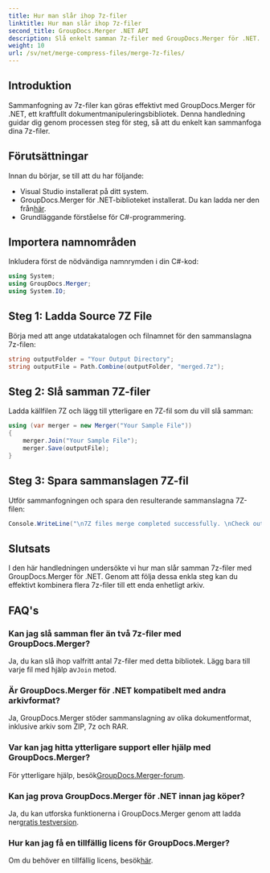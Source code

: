 ```yaml
---
title: Hur man slår ihop 7z-filer
linktitle: Hur man slår ihop 7z-filer
second_title: GroupDocs.Merger .NET API
description: Slå enkelt samman 7z-filer med GroupDocs.Merger för .NET. Följ vår steg-för-steg-guide för att kombinera flera arkiv till ett sömlöst.
weight: 10
url: /sv/net/merge-compress-files/merge-7z-files/
---
```

## Introduktion
Sammanfogning av 7z-filer kan göras effektivt med GroupDocs.Merger för .NET, ett kraftfullt dokumentmanipuleringsbibliotek. Denna handledning guidar dig genom processen steg för steg, så att du enkelt kan sammanfoga dina 7z-filer.
## Förutsättningar
Innan du börjar, se till att du har följande:
- Visual Studio installerat på ditt system.
-  GroupDocs.Merger för .NET-biblioteket installerat. Du kan ladda ner den från[här](https://releases.groupdocs.com/merger/net/).
- Grundläggande förståelse för C#-programmering.

## Importera namnområden
Inkludera först de nödvändiga namnrymden i din C#-kod:
```csharp
using System; 
using GroupDocs.Merger;
using System.IO;
```
## Steg 1: Ladda Source 7Z File
Börja med att ange utdatakatalogen och filnamnet för den sammanslagna 7z-filen:
```csharp
string outputFolder = "Your Output Directory";
string outputFile = Path.Combine(outputFolder, "merged.7z");
```
## Steg 2: Slå samman 7Z-filer
Ladda källfilen 7Z och lägg till ytterligare en 7Z-fil som du vill slå samman:
```csharp
using (var merger = new Merger("Your Sample File"))
{
    merger.Join("Your Sample File");
    merger.Save(outputFile);
}
```
## Steg 3: Spara sammanslagen 7Z-fil
Utför sammanfogningen och spara den resulterande sammanslagna 7Z-filen:
```csharp
Console.WriteLine("\n7Z files merge completed successfully. \nCheck output in {0}", outputFolder);
```

## Slutsats
I den här handledningen undersökte vi hur man slår samman 7z-filer med GroupDocs.Merger för .NET. Genom att följa dessa enkla steg kan du effektivt kombinera flera 7z-filer till ett enda enhetligt arkiv.

## FAQ's
### Kan jag slå samman fler än två 7z-filer med GroupDocs.Merger?
 Ja, du kan slå ihop valfritt antal 7z-filer med detta bibliotek. Lägg bara till varje fil med hjälp av`Join` metod.
### Är GroupDocs.Merger för .NET kompatibelt med andra arkivformat?
Ja, GroupDocs.Merger stöder sammanslagning av olika dokumentformat, inklusive arkiv som ZIP, 7z och RAR.
### Var kan jag hitta ytterligare support eller hjälp med GroupDocs.Merger?
 För ytterligare hjälp, besök[GroupDocs.Merger-forum](https://forum.groupdocs.com/c/merger/32).
### Kan jag prova GroupDocs.Merger för .NET innan jag köper?
 Ja, du kan utforska funktionerna i GroupDocs.Merger genom att ladda ner[gratis testversion](https://releases.groupdocs.com/).
### Hur kan jag få en tillfällig licens för GroupDocs.Merger?
 Om du behöver en tillfällig licens, besök[här](https://purchase.groupdocs.com/temporary-license/).